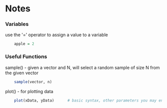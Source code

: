 # Notes
### Variables
use the '=' operator to assign a value to a variable
```R
    apple = 2
```

### Useful Functions
sample() - given a vector and N, will select a random sample of size N from the given vector
```R
    sample(vector, n)
```

plot() - for plotting data
```R
    plot(xData, yData)      # basic syntax, other parameters you may enter as well
```
